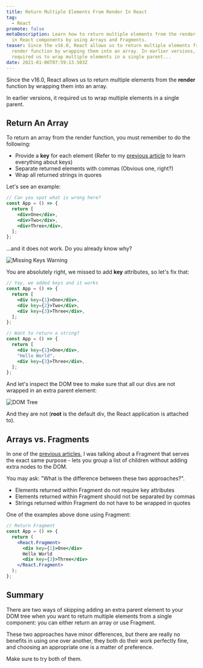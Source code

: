 ```yaml
---
title: Return Multiple Elements From Render In React
tag:
  - React
promote: false
metaDescription: Learn how to return multiple elements from the render function
  in React components by using Arrays and Fragments.
teaser: Since the v16.0, React allows us to return multiple elements from the
  render function by wrapping them into an array. In earlier versions, it
  required us to wrap multiple elements in a single parent...
date: 2021-01-06T07:59:13.503Z
---
```

Since the v16.0, React allows us to return multiple elements from the **render** function by wrapping them into an array.

In earlier versions, it required us to wrap multiple elements in a single parent.

## Return An Array

To return an array from the render function, you must remember to do the following:

* Provide a **key** for each element (Refer to my [previous article](/2020-06-21-what-is-key-in-react-and-why-do-we-need-it/) to learn everything about keys)
* Separate returned elements with commas (Obvious one, right?)
* Wrap all returned strings in quores

Let's see an example:

```jsx
// Can you spot what is wrong here?
const App = () => {
  return [
    <div>One</div>, 
    <div>Two</div>, 
    <div>Three</div>,
  ];
};
```

...and it does not work. Do you already know why?

![Missing Keys Warning](/img/screenshot-2021-01-06-at-09.17.02.png "Missing Keys Warning")

You are absolutely right, we missed to add **key** attributes, so let's fix that:

```jsx
// Yay, we added keys and it works
const App = () => {
  return [
    <div key={1}>One</div>,
    <div key={2}>Two</div>,
    <div key={3}>Three</div>,
  ];
};

// Want to return a string?
const App = () => {
  return [
    <div key={1}>One</div>,
    "Hello World",
    <div key={3}>Three</div>,
  ];
};
```

And let's inspect the DOM tree to make sure that all our divs are not wrapped in an extra parent element:

![DOM Tree](/img/screenshot-2021-01-06-at-09.18.37.png "DOM Tree")

And they are not (**root** is the default div, the React application is attached to).

## Arrays vs. Fragments

In one of the [previous articles](/fragments-in-react/), I was talking about a Fragment that serves the exact same purpose - lets you group a list of children without adding extra nodes to the DOM.

You may ask: "What is the difference between these two approaches?".

* Elements returned within Fragment do not require key attributes
* Elements returned within Fragment should not be separated by commas
* Strings returned within Fragment do not have to be wrapped in quotes

One of the examples above done using Fragment:

```jsx
// Return Fragment
const App = () => {
  return (
    <React.Fragment>
      <div key={1}>One</div>
      Hello World
      <div key={3}>Three</div>
    </React.Fragment>
  );
};
```

## Summary

There are two ways of skipping adding an extra parent element to your DOM tree when you want to return multiple elements from a single component: you can either return an array or use Fragment.

These two approaches have minor differences, but there are really no benefits in using one over another, they both do their work perfectly fine, and choosing an appropriate one is a matter of preference.

Make sure to try both of them.